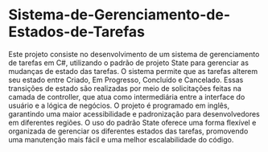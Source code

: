 # Sistema-de-Gerenciamento-de-Estados-de-Tarefas
<p>
  Este projeto consiste no desenvolvimento de um sistema de gerenciamento de tarefas em C#, utilizando o padrão de projeto State para gerenciar as mudanças de estado das tarefas. O sistema permite que as tarefas alterem seu estado entre Criado, Em Progresso, Concluído e Cancelado. Essas transições de estado são realizadas por meio de solicitações feitas na camada de controller, que atua como intermediária entre a interface do usuário e a lógica de negócios. O projeto é programado em inglês, garantindo uma maior acessibilidade e padronização para desenvolvedores em diferentes regiões. O uso do padrão State oferece uma forma flexível e organizada de gerenciar os diferentes estados das tarefas, promovendo uma manutenção mais fácil e uma melhor escalabilidade do código.
</p>
